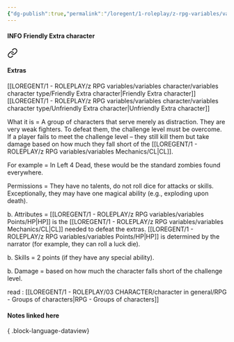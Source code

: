 ```yaml
---
{"dg-publish":true,"permalink":"/loregent/1-roleplay/z-rpg-variables/variables-character/variables-character-type/friendly-extra-character/","noteIcon":""}
---
```


#### INFO Friendly Extra character


<div class="transclusion internal-embed is-loaded"><a class="markdown-embed-link" href="/loregent/1-roleplay/03-character/character-in-general/rpg-groups-of-characters/#extras" aria-label="Open link"><svg xmlns="http://www.w3.org/2000/svg" width="24" height="24" viewBox="0 0 24 24" fill="none" stroke="currentColor" stroke-width="2" stroke-linecap="round" stroke-linejoin="round" class="svg-icon lucide-link"><path d="M10 13a5 5 0 0 0 7.54.54l3-3a5 5 0 0 0-7.07-7.07l-1.72 1.71"></path><path d="M14 11a5 5 0 0 0-7.54-.54l-3 3a5 5 0 0 0 7.07 7.07l1.71-1.71"></path></svg></a><div class="markdown-embed">



#### Extras

[[LOREGENT/1 - ROLEPLAY/z RPG variables/variables character/variables character type/Friendly Extra character\|Friendly Extra character]] [[LOREGENT/1 - ROLEPLAY/z RPG variables/variables character/variables character type/Unfriendly Extra character\|Unfriendly Extra character]]

What it is = A group of characters that serve merely as distraction. They are very weak fighters. To defeat them, the challenge level must be overcome. If a player fails to meet the challenge level – they still kill them but take damage based on how much they fall short of the [[LOREGENT/1 - ROLEPLAY/z RPG variables/variables Mechanics/CL\|CL]].

For example = In Left 4 Dead, these would be the standard zombies found everywhere.

Permissions = They have no talents, do not roll dice for attacks or skills. Exceptionally, they may have one magical ability (e.g., exploding upon death).

b. Attributes = [[LOREGENT/1 - ROLEPLAY/z RPG variables/variables Points/HP\|HP]] is the [[LOREGENT/1 - ROLEPLAY/z RPG variables/variables Mechanics/CL\|CL]] needed to defeat the extras. [[LOREGENT/1 - ROLEPLAY/z RPG variables/variables Points/HP\|HP]] is determined by the narrator (for example, they can roll a luck die).

b. Skills = 2 points (if they have any special ability).

b. Damage = based on how much the character falls short of the challenge level.


</div></div>


read : [[LOREGENT/1 - ROLEPLAY/03 CHARACTER/character in general/RPG - Groups of characters\|RPG - Groups of characters]]

#### Notes linked here

{ .block-language-dataview}

